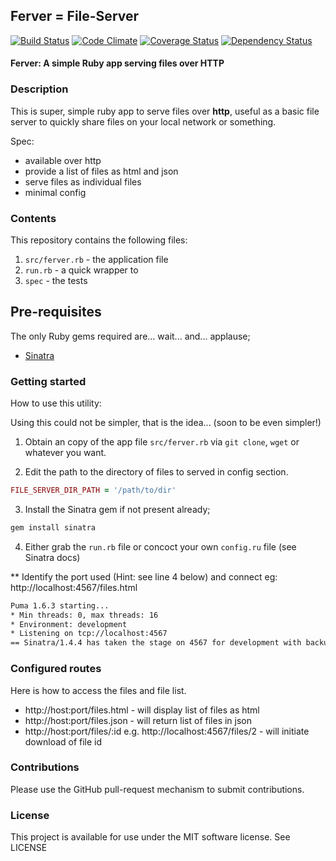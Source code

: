 ## Ferver = File-Server

[![Build Status](https://travis-ci.org/rob-murray/ferver.png?branch=master)](https://travis-ci.org/rob-murray/ferver) [![Code Climate](https://codeclimate.com/github/rob-murray/ferver.png)](https://codeclimate.com/github/rob-murray/ferver) [![Coverage Status](https://coveralls.io/repos/rob-murray/ferver/badge.png)](https://coveralls.io/r/rob-murray/ferver) [![Dependency Status](https://gemnasium.com/rob-murray/ferver.png)](https://gemnasium.com/rob-murray/ferver)

#### Ferver: A simple Ruby app serving files over HTTP

### Description

This is super, simple ruby app to serve files over **http**, useful as a basic file server to quickly share files on your local network or something.

Spec:

* available over http
* provide a list of files as html and json
* serve files as individual files
* minimal config


### Contents

This repository contains the following files:

1. `src/ferver.rb` - the application file
2. `run.rb` - a quick wrapper to 
2. `spec` - the tests

## Pre-requisites

The only Ruby gems required are... wait... and... applause;

* [Sinatra](http://www.sinatrarb.com/)

### Getting started

How to use this utility:

Using this could not be simpler, that is the idea... (soon to be even simpler!)

1) Obtain an copy of the app file `src/ferver.rb` via `git clone`, `wget` or whatever you want.

2) Edit the path to the directory of files to served in config section.

```ruby
FILE_SERVER_DIR_PATH = '/path/to/dir'
```

3) Install the Sinatra gem if not present already;

```bash
gem install sinatra
```

4) Either grab the `run.rb` file or concoct your own `config.ru` file (see Sinatra docs)


** Identify the port used (Hint: see line 4 below) and connect eg: http://localhost:4567/files.html

```bash
Puma 1.6.3 starting...
* Min threads: 0, max threads: 16
* Environment: development
* Listening on tcp://localhost:4567
== Sinatra/1.4.4 has taken the stage on 4567 for development with backup from Puma
```

### Configured routes

Here is how to access the files and file list.

* http://host:port/files.html - will display list of files as html
* http://host:port/files.json - will return list of files in json
* http://host:port/files/:id e.g. http://localhost:4567/files/2 - will initiate download of file id



### Contributions

Please use the GitHub pull-request mechanism to submit contributions.

### License

This project is available for use under the MIT software license.
See LICENSE